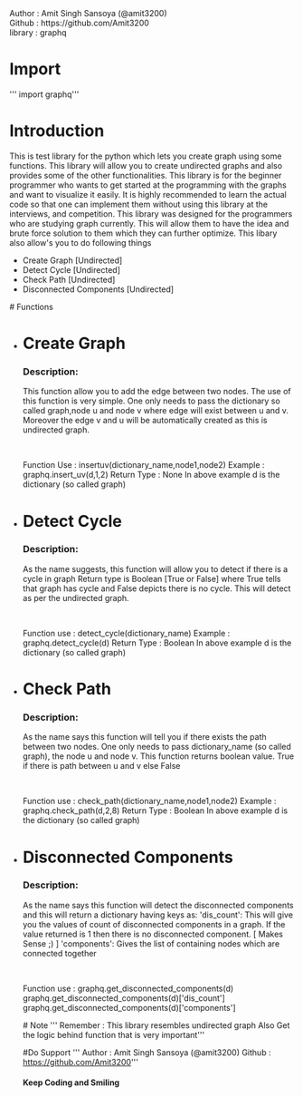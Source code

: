<div>
Author   : Amit Singh Sansoya (@amit3200)<br>
Github   : https://github.com/Amit3200<br>
library  : graphq<br>
</div>

# Import  
  ''' import graphq'''

# Introduction
<p>
    This is test library for the python which lets you create graph using some functions.
    This library will allow you to create undirected graphs and also provides some of the
    other functionalities. This library is for the beginner programmer who wants to get started
    at the programming with the graphs and want to visualize it easily. It is highly recommended to
    learn the actual code so that one can implement them without using this library at the interviews,
    and competition. This library was designed for the programmers who are studying graph currently.
    This will allow them to have the idea and brute force solution to them which they can further optimize.
    This libary also allow's you to do following things
    <ul>
        <li> Create Graph [Undirected]</li>
        <li> Detect Cycle [Undirected]</li>
        <li> Check Path [Undirected]</li>
        <li> Disconnected Components [Undirected]</li>
    </ul>
 </p>       
# Functions
<ul>
    <li>
        <h1>Create Graph</h1>
            <h3>Description:</h3>
                    <p>This function allow you to add the edge between two nodes.
                    The use of this function is very simple. One only needs to pass the
                    dictionary so called graph,node u and node v where edge will exist between
                    u and v. Moreover the edge v and u will be automatically created as this
                    is undirected graph.</p><br>
        <p>
        Function Use : insertuv(dictionary_name,node1,node2)
        Example : graphq.insert_uv(d,1,2)
        Return Type : None
        In above example d is the dictionary (so called graph)
        </p>
    </li>
    <li>
        <h1>Detect Cycle</h1>
        <h3>Description:</h3>
            <p>
            As the name suggests, this function will allow you to detect if there is a cycle in graph
            Return type is Boolean [True or False] where True tells that graph has cycle and False depicts
                there is no cycle. This will detect as per the undirected graph.</p><br>
        <p>
        Function use : detect_cycle(dictionary_name)
        Example : graphq.detect_cycle(d)
        Return Type : Boolean
        In above example d is the dictionary (so called graph)
        </p>
   </li>
   <li> <h1>Check Path</h1>
        <h3>Description:</h3>
      <p>
            As the name says this function will tell you if there exists the path between two nodes.
            One only needs to pass dictionary_name (so called graph), the node u and node v. This function
         returns boolean value. True if there is path between u and v else False</p>
         <br>
      <p>
        Function use : check_path(dictionary_name,node1,node2)
        Example : graphq.check_path(d,2,8)
        Return Type : Boolean
        In above example d is the dictionary (so called graph)
        </p>
   </li>
<li>
   <h1> Disconnected Components</h1>
        <h3>Description:</h3>
      <p>
            As the name says this function will detect the disconnected components and this will return a dictionary
            having keys as:
            'dis_count': This will give you the values of count of disconnected components in a graph. If the value returned
                         is 1 then there is no disconnected component. [ Makes Sense ;) ]
         'components': Gives the list of containing nodes which are connected together</p>
         <br>
         <p>
            Function use : graphq.get_disconnected_components(d)
                           graphq.get_disconnected_components(d)['dis_count']
                           graphq.get_disconnected_components(d)['components']
   </p>
   </li>
# Note
'''
 Remember :  This library resembles undirected graph
              Also Get the logic behind function that is very important'''


  #Do Support
 '''
 Author   : Amit Singh Sansoya (@amit3200)
    Github   : https://github.com/Amit3200'''

   <h4> Keep Coding and Smiling</h4>
